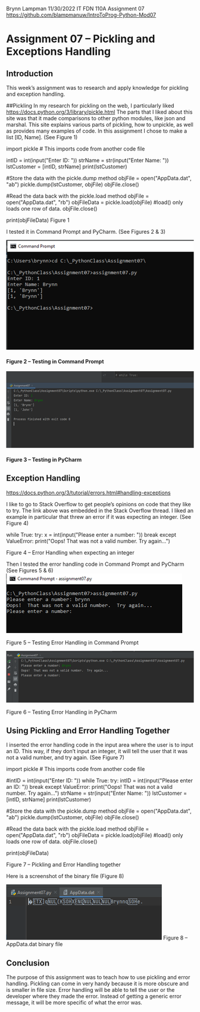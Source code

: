 Brynn Lampman
11/30/2022
IT FDN 110A
Assignment 07
https://github.com/blampmanuw/IntroToProg-Python-Mod07 




# Assignment 07 – Pickling and Exceptions Handling

## Introduction
This week’s assignment was to research and apply knowledge for pickling and exception handling. 

##Pickling
In my research for pickling on the web, I particularly liked https://docs.python.org/3/library/pickle.html 
The parts that I liked about this site was that it made comparisons to other python modules, like json and marshal.  This site explains various parts of pickling, how to unpickle, as well as provides many examples of code. 
In this assignment I chose to make a list [ID, Name].  (See Figure 1)



import pickle  # This imports code from another code file

intID = int(input("Enter ID: "))
strName = str(input("Enter Name: "))
lstCustomer = [intID, strName]
print(lstCustomer)

#Store the data with the pickle.dump method
objFile = open("AppData.dat", "ab")
pickle.dump(lstCustomer, objFile)
objFile.close()

#Read the data back with the pickle.load method
objFile = open("AppData.dat", "rb")
objFileData = pickle.load(objFile) #load() only loads one row of data.
objFile.close()


print(objFileData)
Figure 1

I tested it in Command Prompt and PyCharm. (See Figures 2 & 3)

![Figure 2 – Testing in Command Prompt](/Picture1.png)

#### Figure 2 – Testing in Command Prompt

![Figure 3 – Testing in PyCharm](/Picture2.png)

#### Figure 3 – Testing in PyCharm

## Exception Handling
https://docs.python.org/3/tutorial/errors.html#handling-exceptions 

I like to go to Stack Overflow to get people’s opinions on code that they like to try.  The link above was embedded in the Stack Overflow thread.  I liked an example in particular that threw an error if it was expecting an integer.  (See Figure 4)

while True:
    try:
        x = int(input("Please enter a number: "))
        break
    except ValueError:
        print("Oops!  That was not a valid number.  Try again...")

Figure 4 – Error Handling when expecting an integer

Then I tested the error handling code in Command Prompt and PyCharm (See Figures 5 & 6)
![Figure 5](/Picture3.png)

Figure 5 – Testing Error Handling in Command Prompt

![Figure 6](/Figure6.png)

Figure 6 – Testing Error Handling in PyCharm

## Using Pickling and Error Handling Together

I inserted the error handling code in the input area where the user is to input an ID.  This way, if they don’t input an integer, it will tell the user that it was not a valid number, and try again. (See Figure 7)

import pickle  # This imports code from another code file

#intID = int(input("Enter ID: "))
while True:
    try:
        intID = int(input("Please enter an ID: "))
        break
    except ValueError:
        print("Oops!  That was not a valid number.  Try again...")
strName = str(input("Enter Name: "))
lstCustomer = [intID, strName]
print(lstCustomer)

#Store the data with the pickle.dump method
objFile = open("AppData.dat", "ab")
pickle.dump(lstCustomer, objFile)
objFile.close()

#Read the data back with the pickle.load method
objFile = open("AppData.dat", "rb")
objFileData = pickle.load(objFile) #load() only loads one row of data.
objFile.close()

print(objFileData)


Figure 7 – Pickling and Error Handling together

Here is a screenshot of the binary file (Figure 8)

![Figure 8](/Figure8.png)
Figure 8 – AppData.dat binary file

## Conclusion
The purpose of this assignment was to teach how to use pickling and error handling.  Pickling can come in very handy because it is more obscure and is smaller in file size.  Error handling will be able to tell the user or the developer where they made the error.  Instead of getting a generic error message, it will be more specific of what the error was. 


